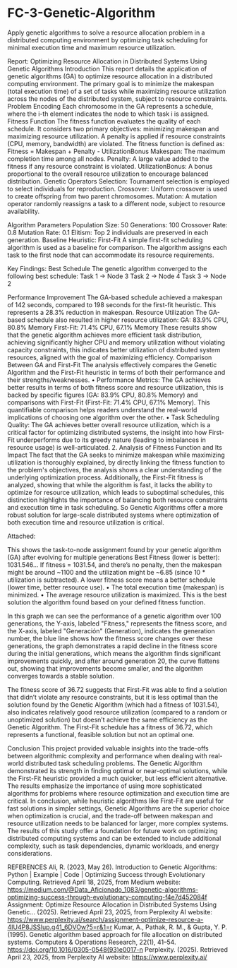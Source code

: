 # FC-3-Genetic-Algorithm
Apply genetic algorithms to solve a resource allocation problem in a distributed computing environment by optimizing task scheduling for minimal execution time and maximum resource utilization.

Report: Optimizing Resource Allocation in Distributed Systems Using Genetic Algorithms
Introduction
This report details the application of genetic algorithms (GA) to optimize resource allocation in a distributed computing environment. The primary goal is to minimize the makespan (total execution time) of a set of tasks while maximizing resource utilization across the nodes of the distributed system, subject to resource constraints.
Problem Encoding
Each chromosome in the GA represents a schedule, where the i-th element indicates the node to which task i is assigned.
Fitness Function
The fitness function evaluates the quality of each schedule. It considers two primary objectives: minimizing makespan and maximizing resource utilization. A penalty is applied if resource constraints (CPU, memory, bandwidth) are violated. The fitness function is defined as:
Fitness = Makespan + Penalty - UtilizationBonus
Makespan: The maximum completion time among all nodes.
Penalty: A large value added to the fitness if any resource constraint is violated.
UtilizationBonus: A bonus proportional to the overall resource utilization to encourage balanced distribution.
Genetic Operators
Selection: Tournament selection is employed to select individuals for reproduction.
Crossover: Uniform crossover is used to create offspring from two parent chromosomes.
Mutation: A mutation operator randomly reassigns a task to a different node, subject to resource availability.

Algorithm Parameters
Population Size: 50
Generations: 100
Crossover Rate: 0.8
Mutation Rate: 0.1
Elitism: Top 2 individuals are preserved in each generation.
Baseline Heuristic: First-Fit
A simple first-fit scheduling algorithm is used as a baseline for comparison. The algorithm assigns each task to the first node that can accommodate its resource requirements.

Key Findings:
Best Schedule
The genetic algorithm converged to the following best schedule:
Task 1 -> Node 3
Task 2 -> Node 4
Task 3 -> Node 2

Performance Improvement
The GA-based schedule achieved a makespan of 142 seconds, compared to 198 seconds for the first-fit heuristic. This represents a 28.3% reduction in makespan.
Resource Utilization
The GA-based schedule also resulted in higher resource utilization:
GA: 83.9% CPU, 80.8% Memory
First-Fit: 71.4% CPU, 67.1% Memory
These results show that the genetic algorithm achieves more efficient task distribution, achieving significantly higher CPU and memory utilization without violating capacity constraints, this indicates better utilization of distributed system resources, aligned with the goal of maximizing efficiency.
Comparison Between GA and First-Fit
The analysis effectively compares the Genetic Algorithm and the First-Fit heuristic in terms of both their performance and their strengths/weaknesses. 
•	Performance Metrics: The GA achieves better results in terms of both fitness score and resource utilization, this is backed by specific figures (GA: 83.9% CPU, 80.8% Memory) and comparisons with First-Fit (First-Fit: 71.4% CPU, 67.1% Memory). This quantifiable comparison helps readers understand the real-world implications of choosing one algorithm over the other.
•	Task Scheduling Quality: The GA achieves better overall resource utilization, which is a critical factor for optimizing distributed systems, the insight into how First-Fit underperforms due to its greedy nature (leading to imbalances in resource usage) is well-articulated. 2. Analysis of Fitness Function and Its Impact
The fact that the GA seeks to minimize makespan while maximizing utilization is thoroughly explained, by directly linking the fitness function to the problem's objectives, the analysis shows a clear understanding of the underlying optimization process.
Additionally, the First-Fit fitness is analyzed, showing that while the algorithm is fast, it lacks the ability to optimize for resource utilization, which leads to suboptimal schedules, this distinction highlights the importance of balancing both resource constraints and execution time in task scheduling. So Genetic Algorithms offer a more robust solution for large-scale distributed systems where optimization of both execution time and resource utilization is critical.


Attached:
 
This shows the task-to-node assignment found by your genetic algorithm (GA) after evolving for multiple generations
Best Fitness (lower is better): 1031.546…
 If fitness = 1031.54, and there’s no penalty, then the makespan might be around ~1100 and the utilization might be ~6.85 (since 10 * utilization is subtracted).
A lower fitness score means a better schedule (lower time, better resource use).
•	The total execution time (makespan) is minimized.
•	The average resource utilization is maximized.
This is the best solution the algorithm found based on your defined fitness function.

 

In this graph we can see the performance of a genetic algorithm over 100 generations, the Y-axis, labeled "Fitness," represents the fitness score, and the X-axis, labeled "Generación" (Generation), indicates the generation number, the blue line shows how the fitness score changes over these generations, the graph demonstrates a rapid decline in the fitness score during the initial generations, which means the algorithm finds significant improvements quickly, and after around generation 20, the curve flattens out, showing that improvements become smaller, and the algorithm converges towards a stable solution.

 
The fitness score of 36.72 suggests that First-Fit was able to find a solution that didn’t violate any resource constraints, but it is less optimal than the solution found by the Genetic Algorithm (which had a fitness of 1031.54), also indicates relatively good resource utilization (compared to a random or unoptimized solution) but doesn’t achieve the same efficiency as the Genetic Algorithm.
The First-Fit schedule has a fitness of 36.72, which represents a functional, feasible solution but not an optimal one.

Conclusion
This project provided valuable insights into the trade-offs between algorithmic complexity and performance when dealing with real-world distributed task scheduling problems. The Genetic Algorithm demonstrated its strength in finding optimal or near-optimal solutions, while the First-Fit heuristic provided a much quicker, but less efficient alternative. The results emphasize the importance of using more sophisticated algorithms for problems where resource optimization and execution time are critical.
In conclusion, while heuristic algorithms like First-Fit are useful for fast solutions in simpler settings, Genetic Algorithms are the superior choice when optimization is crucial, and the trade-off between makespan and resource utilization needs to be balanced for larger, more complex systems. The results of this study offer a foundation for future work on optimizing distributed computing systems and can be extended to include additional complexity, such as task dependencies, dynamic workloads, and energy considerations.

REFERENCES
Ali, R. (2023, May 26). Introduction to Genetic Algorithms: Python | Example | Code | Optimizing Success through Evolutionary Computing. Retrieved April 18, 2025, from Medium website: https://medium.com/@Data_Aficionado_1083/genetic-algorithms-optimizing-success-through-evolutionary-computing-f4e7d452084f
Assignment: Optimize Resource Allocation in Distributed Systems Using Genetic... (2025). Retrieved April 23, 2025, from Perplexity AI website: https://www.perplexity.ai/search/assignment-optimize-resource-a-4IU4P8JSSlup.g41_6DVOw?5=r&1=r
Kumar, A., Pathak, R. M., & Gupta, Y. P. (1995). Genetic algorithm based approach for file allocation on distributed systems. Computers & Operations Research, 22(1), 41–54. https://doi.org/10.1016/0305-0548(93)e0017-n
Perplexity. (2025). Retrieved April 23, 2025, from Perplexity AI website: https://www.perplexity.ai/
